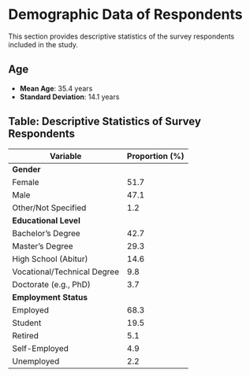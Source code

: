 # Demographic Data of Respondents

This section provides descriptive statistics of the survey respondents included in the study.

## Age
- **Mean Age**: 35.4 years  
- **Standard Deviation**: 14.1 years  

## Table: Descriptive Statistics of Survey Respondents

| **Variable**                 | **Proportion (%)**  |
|-------------------------------|---------------------|
| **Gender**                   |                     |
| Female                       | 51.7                |
| Male                         | 47.1                |
| Other/Not Specified          | 1.2                 |
| **Educational Level**        |                     |
| Bachelor’s Degree            | 42.7                |
| Master’s Degree              | 29.3                |
| High School (Abitur)         | 14.6                |
| Vocational/Technical Degree  | 9.8                 |
| Doctorate (e.g., PhD)        | 3.7                 |
| **Employment Status**        |                     |
| Employed                     | 68.3                |
| Student                      | 19.5                |
| Retired                      | 5.1                 |
| Self-Employed                | 4.9                 |
| Unemployed                   | 2.2                 |
